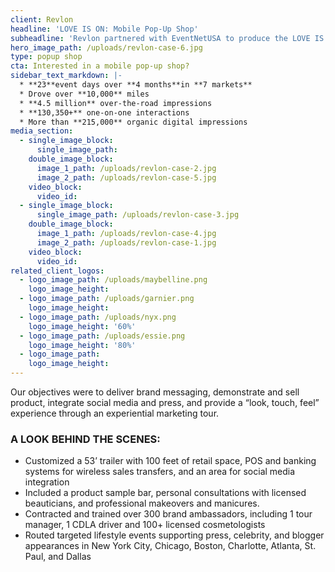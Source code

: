 ```yaml
---
client: Revlon
headline: 'LOVE IS ON: Mobile Pop-Up Shop'
subheadline: 'Revlon partnered with EventNetUSA to produce the LOVE IS ON Pop-up Shop, a tractor trailer retrofitted into a beauty store on wheels.'
hero_image_path: /uploads/revlon-case-6.jpg
type: popup shop
cta: Interested in a mobile pop-up shop?
sidebar_text_markdown: |-
  * **23**event days over **4 months**in **7 markets**
  * Drove over **10,000** miles
  * **4.5 million** over-the-road impressions
  * **130,350+** one-on-one interactions
  * More than **215,000** organic digital impressions
media_section:
  - single_image_block:
      single_image_path:
    double_image_block:
      image_1_path: /uploads/revlon-case-2.jpg
      image_2_path: /uploads/revlon-case-5.jpg
    video_block:
      video_id:
  - single_image_block:
      single_image_path: /uploads/revlon-case-3.jpg
    double_image_block:
      image_1_path: /uploads/revlon-case-4.jpg
      image_2_path: /uploads/revlon-case-1.jpg
    video_block:
      video_id:
related_client_logos:
  - logo_image_path: /uploads/maybelline.png
    logo_image_height:
  - logo_image_path: /uploads/garnier.png
    logo_image_height:
  - logo_image_path: /uploads/nyx.png
    logo_image_height: '60%'
  - logo_image_path: /uploads/essie.png
    logo_image_height: '80%'
  - logo_image_path:
    logo_image_height:
---
```



Our objectives were to deliver brand messaging, demonstrate and sell product, integrate social media and press, and provide a “look, touch, feel” experience through an experiential marketing tour.

### **A LOOK BEHIND THE SCENES:**

* Customized a 53’ trailer with 100 feet of retail space, POS and banking systems for wireless sales transfers, and an area for social media integration
* Included a product sample bar, personal consultations with licensed beauticians, and professional makeovers and manicures.
* Contracted and trained over 300 brand ambassadors, including 1 tour manager, 1 CDLA driver and 100+ licensed cosmetologists
* Routed targeted lifestyle events supporting press, celebrity, and blogger appearances in New York City, Chicago, Boston, Charlotte, Atlanta, St. Paul, and Dallas